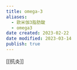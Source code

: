 ```yaml
---
title: omega-3
aliases:
  - 欧米伽3脂肪酸
  - omega3
date created: 2023-02-22
date modified: 2023-03-14
publish: true
---
```


[[抗炎]]